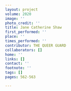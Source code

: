 ```yaml
---
layout: project
volume: 2020
image: ''
photo_credit: ''
title: Jane Catherine Shaw
first_performed: ''
place: ''
times_performed: ''
contributor: THE QUEER GUARD
collaborators: []
home: ''
links: []
contact: ''
footnote: ''
tags: []
pages: 562-563

---
```





